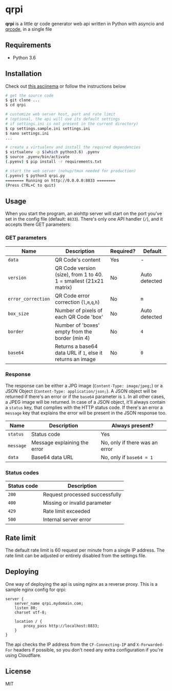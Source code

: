 # qrpi
**qrpi** is a little qr code generator web api written in Python with asyncio and
[qrcode](https://github.com/lincolnloop/python-qrcode), in a single file

## Requirements
- Python 3.6

## Installation
Check out [this asciinema](https://asciinema.org/a/fSdRROhNVRhm7U95jQosMM85O) or follow the instructions below
```bash
# get the source code
$ git clone ...
$ cd qrpi

# customize web server host, port and rate limit
# (optional, the api will use its default settings
# if settings.ini is not present in the current directory)
$ cp settings.sample.ini settings.ini
$ nano settings.ini
...

# create a virtualenv and install the required dependencies
$ virtualenv -p $(which python3.6) .pyenv
$ source .pyenv/bin/activate
(.pyenv) $ pip install -r requirements.txt

# start the web server (nohup/tmux needed for production)
(.pyenv) $ python3 qrpi.py
======== Running on http://0.0.0.0:8833 ========
(Press CTRL+C to quit)
```

## Usage
When you start the program, an aiohttp server will start on the port you've set in the config file (default: `8833`).
There's only one API handler (`/`), and it accepts there GET parameters:

### GET parameters
Name               | Description                                                       | Required? | Default
-------------------|-------------------------------------------------------------------|---------- | --------
`data`             | QR Code's content                                                 | Yes       | -
`version`          | QR Code version (size), from 1 to 40. 1 = smallest (21x21 matrix) | No        | Auto detected
`error_correction` | QR Code error correction (`l`,`m`,`q`,`h`)                        | No        | `m`
`box_size`         | Number of pixels of each QR Code 'box'                            | No        | Auto detected
`border`           | Number of 'boxes' empty from the border (min 4)                   | No        | `4`
`base64`           | Returns a base64 data URL if `1`, else it returns an image        | No        | `0`

### Response
The response can be either a JPG image (`Content-Type: image/jpeg;`) or a JSON Object (`Content-Type: application/json;`).
A JSON object will be returned if there's an error or if the `base64` parameter is `1`. In all other cases, a JPEG
image will be returned. In case of a JSON object, it'll always contain a `status` key, that complies with the HTTP
status code. If there's an error a `message` key that explains the error will be present in the JSON response too.

Name      | Description                  | Always present?
----------|------------------------------|--------------------------------
`status`  | Status code                  | Yes
`message` | Message explaining the error | No, only if there was an error
`data`    | Base64 data URL              | No, only if `base64 = 1`

### Status codes

Status code | Description
------------|--------------------------------
`200`       | Request processed successfully
`400`       | Missing or invalid parameter
`429`       | Rate limit exceeded
`500`       | Internal server error

## Rate limit
The default rate limit is 60 request per minute from a single IP address. The rate limit can be adjusted or entirely
disabled from the settings file.

## Deploying
One way of deploying the api is using nginx as a reverse proxy.
This is a sample nginx config for qrpi:
```
server {
    server_name qrpi.mydomain.com;
    listen 80;
    charset utf-8;

    location / {
        proxy_pass http://localhost:8833;
    }
}
```
The api checks the IP address from the `CF-Connecting-IP` and `X-Forwarded-For` headers if possible,
so you don't need any extra configuration if you're using Cloudflare.

## License
MIT